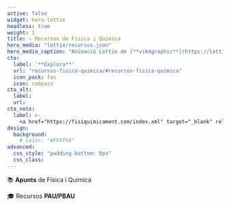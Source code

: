```yaml
---
active: false
widget: hero-lottie
headless: true
weight: 1
title: ⚛️ Recursos de Física i Química
hero_media: "lottie/recursos.json"
hero_media_caption: "Animació Lottie de [**vik4graphic**](https://lottiefiles.com/6594-atom)"
cta:
  label: '**Explora**'
  url: "recursos-fisica-quimica/#recursos-fisica-quimica"
  icon_pack: fas
  icon: compass
cta_alt:
  label:
  url:
cta_note:
  label: >-
    <a href="https://fisiquimicament.com/index.xml" target="_blank" rel="noopener"><i class="fas fa-rss mr-1"></i>**Subscriu-te** a **l'RSS**</a> si no et vols perdre cap actualització.<br><a href="https://discord.gg/kJqPqTJ" target="_blank" rel="noopener"><i class="fab fa-discord mr-1"></i>**Uneix-te** a el **servidor d'Discord**</a> per participar activament a la web, comentant, donant la teva opinió, realitzant peticions, suggeriments...
design:
  background:
    # color: "#FFFFF8"
advanced:
  css_style: "padding-bottom: 0px"
  css_class: 
---
```


📚 **Apunts** de Física i Química

🎓 Recursos **PAU/PBAU**